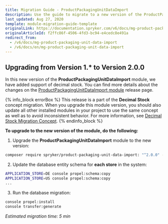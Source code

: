 ```yaml
---
title: Migration Guide - ProductPackagingUnitDataImport
description: Use the guide to migrate to a new version of the ProductPackagingUnitDataImport module.
last_updated: Aug 27, 2020
template: module-migration-guide-template
originalLink: https://documentation.spryker.com/v6/docs/mg-product-packaging-unit-data-import
originalArticleId: f2ffc86f-4506-4fd3-bc94-e4cedc8e491a
redirect_from:
  - /v6/docs/mg-product-packaging-unit-data-import
  - /v6/docs/en/mg-product-packaging-unit-data-import
---
```


## Upgrading from Version 1.* to Version 2.0.0
In this new version of the **ProductPackagingUnitDataImport** module, we have added support of decimal stock. You can find more details about the changes on the [ProductPackagingUnitDataImport module](https://github.com/spryker/product-packaging-unit-data-import/releases) release page.

{% info_block errorBox %}
This release is a part of the **Decimal Stock** concept migration. When you upgrade this module version, you should also update all other installed modules in your project to use the same concept as well as to avoid inconsistent behavior. For more information, see [Decimal Stock Migration Concept](/docs/scos/dev/migration-concepts/decimal-stock-migration-concept.html).
{% endinfo_block %}

**To upgrade to the new version of the module, do the following:**
1. Upgrade the **ProductPackagingUnitDataImport** module to the new version:

```bash
composer require spryker/product-packaging-unit-data-import: "^2.0.0" --update-with-dependencies
```
2. Update the database entity schema for **each store** in the system:

```bash
APPLICATION_STORE=DE console propel:schema:copy
APPLICATION_STORE=US console propel:schema:copy
...
```

3. Run the database migration:

```bash
console propel:install
console transfer:generate
```

*Estimated migration time: 5 min*
